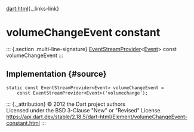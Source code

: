 [dart:html](../../dart-html/dart-html-library){._links-link}

volumeChangeEvent constant
==========================

::: {.section .multi-line-signature}
[EventStreamProvider](../eventstreamprovider-class)\<[Event](../event-class)\>
const volumeChangeEvent
:::

Implementation {#source}
--------------

``` {.language-dart data-language="dart"}
static const EventStreamProvider<Event> volumeChangeEvent =
    const EventStreamProvider<Event>('volumechange');
```

::: {._attribution}
© 2012 the Dart project authors\
Licensed under the BSD 3-Clause \"New\" or \"Revised\" License.\
<https://api.dart.dev/stable/2.18.5/dart-html/Element/volumeChangeEvent-constant.html>
:::
